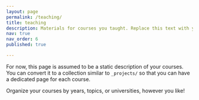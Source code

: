 ```yaml
---
layout: page
permalink: /teaching/
title: teaching
description: Materials for courses you taught. Replace this text with your description.
nav: true
nav_order: 6
published: true

---
```


For now, this page is assumed to be a static description of your courses. You can convert it to a collection similar to `_projects/` so that you can have a dedicated page for each course.

Organize your courses by years, topics, or universities, however you like!
